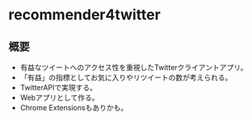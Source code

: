 # recommender4twitter

## 概要

- 有益なツイートへのアクセス性を重視したTwitterクライアントアプリ。
- 「有益」の指標としてお気に入りやリツイートの数が考えられる。
- TwitterAPIで実現する。
- Webアプリとして作る。
- Chrome Extensionsもありかも。
